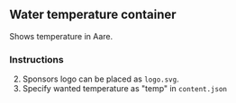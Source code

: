 ## Water temperature container

Shows temperature in Aare. 

### Instructions
2. Sponsors logo can be placed as `logo.svg`.
3. Specify wanted temperature as "temp" in `content.json`
